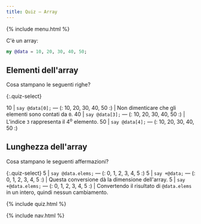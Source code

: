 ```yaml
---
title: Quiz — Array
---
```


{% include menu.html %}

C'è un array:

```raku
my @data = 10, 20, 30, 40, 50;
```

## Elementi dell'array

Cosa stampano le seguenti righe?

{:.quiz-select}

10 | `say @data[0];` — (: 10, 20, 30, 40, 50 :) | Non dimenticare che gli elementi sono contati da `0`.
40 | `say @data[3];` — (: 10, 20, 30, 40, 50 :) | L'indice `3` rappresenta il 4<sup>o</sup> elemento.
50 | `say @data[4];` — (: 10, 20, 30, 40, 50 :)

## Lunghezza dell'array

Cosa stampano le seguenti affermazioni?

{:.quiz-select}
5 | `say @data.elems;` — (: 0, 1, 2, 3, 4, 5 :)
5 | `say +@data;` — (: 0, 1, 2, 3, 4, 5 :) | Questa conversione dà la dimensione dell'array.
5 | `say +@data.elems;` — (: 0, 1, 2, 3, 4, 5 :) | Convertendo il risultato di `@data.elems` in un intero, quindi nessun cambiamento.


{% include quiz.html %}

{% include nav.html %}